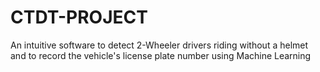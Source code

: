 # CTDT-PROJECT
An intuitive software to detect 2-Wheeler drivers riding without a helmet and to record the vehicle's license plate number using Machine Learning
